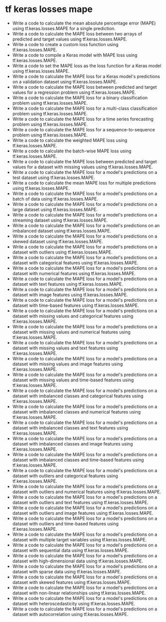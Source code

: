 # tf keras losses mape

- Write a code to calculate the mean absolute percentage error (MAPE) using tf.keras.losses.MAPE for a single prediction.
- Write a code to calculate the MAPE loss between two arrays of predicted and target values using tf.keras.losses.MAPE.
- Write a code to create a custom loss function using tf.keras.losses.MAPE.
- Write a code to compile a Keras model with MAPE loss using tf.keras.losses.MAPE.
- Write a code to set the MAPE loss as the loss function for a Keras model using tf.keras.losses.MAPE.
- Write a code to calculate the MAPE loss for a Keras model's predictions on a validation dataset using tf.keras.losses.MAPE.
- Write a code to calculate the MAPE loss between predicted and target values for a regression problem using tf.keras.losses.MAPE.
- Write a code to calculate the MAPE loss for a binary classification problem using tf.keras.losses.MAPE.
- Write a code to calculate the MAPE loss for a multi-class classification problem using tf.keras.losses.MAPE.
- Write a code to calculate the MAPE loss for a time series forecasting problem using tf.keras.losses.MAPE.
- Write a code to calculate the MAPE loss for a sequence-to-sequence problem using tf.keras.losses.MAPE.
- Write a code to calculate the weighted MAPE loss using tf.keras.losses.MAPE.
- Write a code to calculate the batch-wise MAPE loss using tf.keras.losses.MAPE.
- Write a code to calculate the MAPE loss between predicted and target values for a dataset with missing values using tf.keras.losses.MAPE.
- Write a code to calculate the MAPE loss for a model's predictions on a test dataset using tf.keras.losses.MAPE.
- Write a code to calculate the mean MAPE loss for multiple predictions using tf.keras.losses.MAPE.
- Write a code to calculate the MAPE loss for a model's predictions on a batch of data using tf.keras.losses.MAPE.
- Write a code to calculate the MAPE loss for a model's predictions on a large dataset using tf.keras.losses.MAPE.
- Write a code to calculate the MAPE loss for a model's predictions on a streaming dataset using tf.keras.losses.MAPE.
- Write a code to calculate the MAPE loss for a model's predictions on an imbalanced dataset using tf.keras.losses.MAPE.
- Write a code to calculate the MAPE loss for a model's predictions on a skewed dataset using tf.keras.losses.MAPE.
- Write a code to calculate the MAPE loss for a model's predictions on a dataset with outliers using tf.keras.losses.MAPE.
- Write a code to calculate the MAPE loss for a model's predictions on a dataset with categorical features using tf.keras.losses.MAPE.
- Write a code to calculate the MAPE loss for a model's predictions on a dataset with numerical features using tf.keras.losses.MAPE.
- Write a code to calculate the MAPE loss for a model's predictions on a dataset with text features using tf.keras.losses.MAPE.
- Write a code to calculate the MAPE loss for a model's predictions on a dataset with image features using tf.keras.losses.MAPE.
- Write a code to calculate the MAPE loss for a model's predictions on a dataset with time-based features using tf.keras.losses.MAPE.
- Write a code to calculate the MAPE loss for a model's predictions on a dataset with missing values and categorical features using tf.keras.losses.MAPE.
- Write a code to calculate the MAPE loss for a model's predictions on a dataset with missing values and numerical features using tf.keras.losses.MAPE.
- Write a code to calculate the MAPE loss for a model's predictions on a dataset with missing values and text features using tf.keras.losses.MAPE.
- Write a code to calculate the MAPE loss for a model's predictions on a dataset with missing values and image features using tf.keras.losses.MAPE.
- Write a code to calculate the MAPE loss for a model's predictions on a dataset with missing values and time-based features using tf.keras.losses.MAPE.
- Write a code to calculate the MAPE loss for a model's predictions on a dataset with imbalanced classes and categorical features using tf.keras.losses.MAPE.
- Write a code to calculate the MAPE loss for a model's predictions on a dataset with imbalanced classes and numerical features using tf.keras.losses.MAPE.
- Write a code to calculate the MAPE loss for a model's predictions on a dataset with imbalanced classes and text features using tf.keras.losses.MAPE.
- Write a code to calculate the MAPE loss for a model's predictions on a dataset with imbalanced classes and image features using tf.keras.losses.MAPE.
- Write a code to calculate the MAPE loss for a model's predictions on a dataset with imbalanced classes and time-based features using tf.keras.losses.MAPE.
- Write a code to calculate the MAPE loss for a model's predictions on a dataset with outliers and categorical features using tf.keras.losses.MAPE.
- Write a code to calculate the MAPE loss for a model's predictions on a dataset with outliers and numerical features using tf.keras.losses.MAPE.
- Write a code to calculate the MAPE loss for a model's predictions on a dataset with outliers and text features using tf.keras.losses.MAPE.
- Write a code to calculate the MAPE loss for a model's predictions on a dataset with outliers and image features using tf.keras.losses.MAPE.
- Write a code to calculate the MAPE loss for a model's predictions on a dataset with outliers and time-based features using tf.keras.losses.MAPE.
- Write a code to calculate the MAPE loss for a model's predictions on a dataset with multiple target variables using tf.keras.losses.MAPE.
- Write a code to calculate the MAPE loss for a model's predictions on a dataset with sequential data using tf.keras.losses.MAPE.
- Write a code to calculate the MAPE loss for a model's predictions on a dataset with high-dimensional data using tf.keras.losses.MAPE.
- Write a code to calculate the MAPE loss for a model's predictions on a dataset with sparse data using tf.keras.losses.MAPE.
- Write a code to calculate the MAPE loss for a model's predictions on a dataset with skewed features using tf.keras.losses.MAPE.
- Write a code to calculate the MAPE loss for a model's predictions on a dataset with non-linear relationships using tf.keras.losses.MAPE.
- Write a code to calculate the MAPE loss for a model's predictions on a dataset with heteroscedasticity using tf.keras.losses.MAPE.
- Write a code to calculate the MAPE loss for a model's predictions on a dataset with autocorrelation using tf.keras.losses.MAPE.